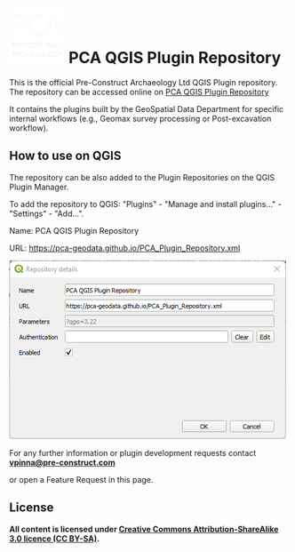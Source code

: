 



<h1><img src="images/PCA_logo_300dpi_square.png"  width="100" height="100">      PCA QGIS Plugin Repository</h1>



This is the official Pre-Construct Archaeology Ltd QGIS Plugin repository. 
The repository can be accessed online on  <a href="https://pca-geodata.github.io">PCA QGIS Plugin Repository</a></strong>

It contains the plugins built by the GeoSpatial Data Department for specific internal workflows (e.g., Geomax survey processing or Post-excavation workflow). 



## How to use on QGIS
The repository can be also added to the Plugin Repositories on the QGIS Plugin Manager.


To add the repository to QGIS: "Plugins" - "Manage and install plugins..." - "Settings" - "Add...".


<p>Name: PCA QGIS Plugin Repository</p>

URL: https://pca-geodata.github.io/PCA_Plugin_Repository.xml 


<img src="images/QGIS_repo_adding.png"/> 









For any further information or plugin development requests contact <a href = "mailto: abc@example.com"><strong>vpinna@pre-construct.com</strong></a></p> or open a Feature Request in this page.

## License
<strong>All content is licensed under <a href="https://creativecommons.org/licenses/by-sa/3.0/"> Creative Commons Attribution-ShareAlike 3.0 licence (CC BY-SA)</a>.<strong>




